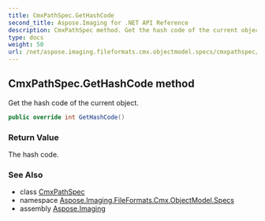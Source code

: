 ```yaml
---
title: CmxPathSpec.GetHashCode
second_title: Aspose.Imaging for .NET API Reference
description: CmxPathSpec method. Get the hash code of the current object
type: docs
weight: 50
url: /net/aspose.imaging.fileformats.cmx.objectmodel.specs/cmxpathspec/gethashcode/
---
```

## CmxPathSpec.GetHashCode method

Get the hash code of the current object.

```csharp
public override int GetHashCode()
```

### Return Value

The hash code.

### See Also

* class [CmxPathSpec](../)
* namespace [Aspose.Imaging.FileFormats.Cmx.ObjectModel.Specs](../../cmxpathspec/)
* assembly [Aspose.Imaging](../../../)



